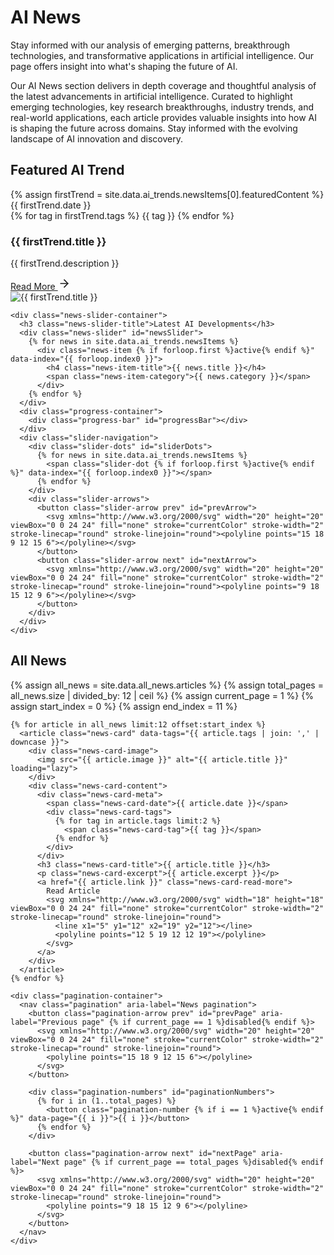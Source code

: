 <link rel="stylesheet" href="/assets/css/research/ai-trends.css">

<!-- Featured AI Trends Section -->
<div class="ai-trends-container">
  <div class="ai-trends-header">
    <h1>AI News</h1>
    <p>Stay informed with our analysis of emerging patterns, breakthrough technologies, and transformative applications in artificial intelligence. Our page offers insight into what's shaping the future of AI.</p>
  </div>
  
  <div class="attribution-notice">
    <div class="attribution-content">
      <p>Our AI News section delivers in depth coverage and thoughtful analysis of the latest advancements in artificial intelligence. Curated to highlight emerging technologies, key research breakthroughs, industry trends, and real-world applications, each article provides valuable insights into how AI is shaping the future across domains. Stay informed with the evolving landscape of AI innovation and discovery.</p>
    </div>
  </div>
  
  <div class="featured-trend-card">
    <div class="featured-trend-title-container">
      <h2 class="featured-trend-title-primary">Featured AI Trend</h2>
    </div>
    <div class="featured-trend-content" id="featuredContent">
      <!-- First trend is pre-rendered -->
      {% assign firstTrend = site.data.ai_trends.newsItems[0].featuredContent %}
      <div class="featured-trend-info">
        <div class="trend-meta">
          <span class="trend-date">{{ firstTrend.date }}</span>
          <div class="trend-tags">
            {% for tag in firstTrend.tags %}
              <span class="trend-tag">{{ tag }}</span>
            {% endfor %}
          </div>
        </div>
        <h3 class="trend-title">{{ firstTrend.title }}</h3>
        <p class="trend-description">{{ firstTrend.description }}</p>
        <a href="{{ firstTrend.link }}" class="trend-read-more">
          Read More
          <svg xmlns="http://www.w3.org/2000/svg" width="20" height="20" viewBox="0 0 24 24" fill="none" stroke="currentColor" stroke-width="2" stroke-linecap="round" stroke-linejoin="round"><line x1="5" y1="12" x2="19" y2="12"></line><polyline points="12 5 19 12 12 19"></polyline></svg>
        </a>
      </div>
      <div class="featured-trend-image">
        <img src="{{ firstTrend.image }}" alt="{{ firstTrend.title }}">
      </div>
    </div>
    
    <div class="news-slider-container">
      <h3 class="news-slider-title">Latest AI Developments</h3>
      <div class="news-slider" id="newsSlider">
        {% for news in site.data.ai_trends.newsItems %}
          <div class="news-item {% if forloop.first %}active{% endif %}" data-index="{{ forloop.index0 }}">
            <h4 class="news-item-title">{{ news.title }}</h4>
            <span class="news-item-category">{{ news.category }}</span>
          </div>
        {% endfor %}
      </div>
      <div class="progress-container">
        <div class="progress-bar" id="progressBar"></div>
      </div>
      <div class="slider-navigation">
        <div class="slider-dots" id="sliderDots">
          {% for news in site.data.ai_trends.newsItems %}
            <span class="slider-dot {% if forloop.first %}active{% endif %}" data-index="{{ forloop.index0 }}"></span>
          {% endfor %}
        </div>
        <div class="slider-arrows">
          <button class="slider-arrow prev" id="prevArrow">
            <svg xmlns="http://www.w3.org/2000/svg" width="20" height="20" viewBox="0 0 24 24" fill="none" stroke="currentColor" stroke-width="2" stroke-linecap="round" stroke-linejoin="round"><polyline points="15 18 9 12 15 6"></polyline></svg>
          </button>
          <button class="slider-arrow next" id="nextArrow">
            <svg xmlns="http://www.w3.org/2000/svg" width="20" height="20" viewBox="0 0 24 24" fill="none" stroke="currentColor" stroke-width="2" stroke-linecap="round" stroke-linejoin="round"><polyline points="9 18 15 12 9 6"></polyline></svg>
          </button>
        </div>
      </div>
    </div>
  </div>
</div>
<!-- All News Section -->
<section class="all-news-section">
  <div class="all-news-header">
    <h2 class="all-news-title">All News</h2>
  </div>
  
  <div class="news-grid" id="newsGrid">
    {% assign all_news = site.data.all_news.articles %}
    {% assign total_pages = all_news.size | divided_by: 12 | ceil %}
    {% assign current_page = 1 %}
    {% assign start_index = 0 %}
    {% assign end_index = 11 %}
    
    {% for article in all_news limit:12 offset:start_index %}
      <article class="news-card" data-tags="{{ article.tags | join: ',' | downcase }}">
        <div class="news-card-image">
          <img src="{{ article.image }}" alt="{{ article.title }}" loading="lazy">
        </div>
        <div class="news-card-content">
          <div class="news-card-meta">
            <span class="news-card-date">{{ article.date }}</span>
            <div class="news-card-tags">
              {% for tag in article.tags limit:2 %}
                <span class="news-card-tag">{{ tag }}</span>
              {% endfor %}
            </div>
          </div>
          <h3 class="news-card-title">{{ article.title }}</h3>
          <p class="news-card-excerpt">{{ article.excerpt }}</p>
          <a href="{{ article.link }}" class="news-card-read-more">
            Read Article
            <svg xmlns="http://www.w3.org/2000/svg" width="18" height="18" viewBox="0 0 24 24" fill="none" stroke="currentColor" stroke-width="2" stroke-linecap="round" stroke-linejoin="round">
              <line x1="5" y1="12" x2="19" y2="12"></line>
              <polyline points="12 5 19 12 12 19"></polyline>
            </svg>
          </a>
        </div>
      </article>
    {% endfor %}
  </div>
  
    <div class="pagination-container">
      <nav class="pagination" aria-label="News pagination">
        <button class="pagination-arrow prev" id="prevPage" aria-label="Previous page" {% if current_page == 1 %}disabled{% endif %}>
          <svg xmlns="http://www.w3.org/2000/svg" width="20" height="20" viewBox="0 0 24 24" fill="none" stroke="currentColor" stroke-width="2" stroke-linecap="round" stroke-linejoin="round">
            <polyline points="15 18 9 12 15 6"></polyline>
          </svg>
        </button>
        
        <div class="pagination-numbers" id="paginationNumbers">
          {% for i in (1..total_pages) %}
            <button class="pagination-number {% if i == 1 %}active{% endif %}" data-page="{{ i }}">{{ i }}</button>
          {% endfor %}
        </div>
        
        <button class="pagination-arrow next" id="nextPage" aria-label="Next page" {% if current_page == total_pages %}disabled{% endif %}>
          <svg xmlns="http://www.w3.org/2000/svg" width="20" height="20" viewBox="0 0 24 24" fill="none" stroke="currentColor" stroke-width="2" stroke-linecap="round" stroke-linejoin="round">
            <polyline points="9 18 15 12 9 6"></polyline>
          </svg>
        </button>
      </nav>
    </div>
</section>

<script>
document.addEventListener('DOMContentLoaded', function() {
  // ===== FEATURED TRENDS SECTION =====
  
  // Get DOM elements for featured section
  const featuredContent = document.getElementById('featuredContent');
  const sliderContainer = document.getElementById('newsSlider');
  const dotsContainer = document.getElementById('sliderDots');
  const prevArrow = document.getElementById('prevArrow');
  const nextArrow = document.getElementById('nextArrow');
  const progressBar = document.getElementById('progressBar');
  
  // Variables for progress and auto-rotation
  let currentIndex = 0;
  let progressInterval;
  const transitionTime = 5000; // 5 seconds
  const updateInterval = 50; // Update progress every 50ms for smooth animation
  let progress = 0;
  
  // Load data from Jekyll
  const trendsData = {
    newsItems: [
      {% for news in site.data.ai_trends.newsItems %}
        {
          id: "{{ news.id }}",
          title: "{{ news.title }}",
          category: "{{ news.category }}",
          featuredContent: {
            title: "{{ news.featuredContent.title }}",
            date: "{{ news.featuredContent.date }}",
            description: "{{ news.featuredContent.description | escape }}",
            tags: [{% for tag in news.featuredContent.tags %}"{{ tag }}"{% unless forloop.last %},{% endunless %}{% endfor %}],
            image: "{{ news.featuredContent.image }}",
            link: "{{ news.featuredContent.link }}"
          }
        }{% unless forloop.last %},{% endunless %}
      {% endfor %}
    ]
  };
  
  // Function to generate featured trend HTML
  function generateFeaturedTrendHTML(featuredItem) {
    return `
      <div class="featured-trend-info">
        <div class="trend-meta">
          <span class="trend-date">${featuredItem.date}</span>
          <div class="trend-tags">
            ${featuredItem.tags.map(tag => `<span class="trend-tag">${tag}</span>`).join('')}
          </div>
        </div>
        <h3 class="trend-title">${featuredItem.title}</h3>
        <p class="trend-description">${featuredItem.description}</p>
        <a href="${featuredItem.link}" class="trend-read-more">
          Read More
          <svg xmlns="http://www.w3.org/2000/svg" width="20" height="20" viewBox="0 0 24 24" fill="none" stroke="currentColor" stroke-width="2" stroke-linecap="round" stroke-linejoin="round"><line x1="5" y1="12" x2="19" y2="12"></line><polyline points="12 5 19 12 12 19"></polyline></svg>
        </a>
      </div>
      <div class="featured-trend-image">
        <img src="${featuredItem.image}" alt="${featuredItem.title}">
      </div>
    `;
  }

  // Set up event listeners for featured section
  function setupFeaturedEventListeners() {
    // News items click event
    document.querySelectorAll('.news-item').forEach(item => {
      item.addEventListener('click', function() {
        const index = parseInt(this.dataset.index);
        setActiveItem(index);
      });
    });

    // Dots click event
    document.querySelectorAll('.slider-dot').forEach(dot => {
      dot.addEventListener('click', function() {
        const index = parseInt(this.dataset.index);
        setActiveItem(index);
      });
    });

    // Previous arrow click
    prevArrow.addEventListener('click', () => {
      const newIndex = currentIndex === 0 ? trendsData.newsItems.length - 1 : currentIndex - 1;
      setActiveItem(newIndex);
    });

    // Next arrow click
    nextArrow.addEventListener('click', () => {
      const newIndex = currentIndex === trendsData.newsItems.length - 1 ? 0 : currentIndex + 1;
      setActiveItem(newIndex);
    });

    // Touch events for mobile swipe
    let touchStartX = 0;
    let touchEndX = 0;

    sliderContainer.addEventListener('touchstart', (e) => {
      touchStartX = e.changedTouches[0].screenX;
    });

    sliderContainer.addEventListener('touchend', (e) => {
      touchEndX = e.changedTouches[0].screenX;
      handleSwipe();
    });
  }

  // Set active item for featured section
  function setActiveItem(index) {
    // Skip if already on this item
    if (currentIndex === index) {
      return;
    }

    // Remove active class from all items and dots
    document.querySelectorAll('.news-item').forEach(item => {
      item.classList.remove('active');
    });
    document.querySelectorAll('.slider-dot').forEach(dot => {
      dot.classList.remove('active');
    });

    // Add active class to current item and dot
    document.querySelector(`.news-item[data-index="${index}"]`).classList.add('active');
    document.querySelector(`.slider-dot[data-index="${index}"]`).classList.add('active');

    // Scroll to active item
    const activeItem = document.querySelector(`.news-item[data-index="${index}"]`);
    sliderContainer.scrollLeft = activeItem.offsetLeft - sliderContainer.offsetWidth / 2 + activeItem.offsetWidth / 2;

    // Update current index
    currentIndex = index;

    // Update featured trend content
    featuredContent.innerHTML = generateFeaturedTrendHTML(trendsData.newsItems[index].featuredContent);

    // Reset progress when changing items
    resetProgress();
  }

  // Handle swipe gestures for featured section
  function handleSwipe() {
    if (touchEndX < touchStartX - 50) {
      // Swipe left - show next
      const newIndex = currentIndex === trendsData.newsItems.length - 1 ? 0 : currentIndex + 1;
      setActiveItem(newIndex);
    } else if (touchEndX > touchStartX + 50) {
      // Swipe right - show previous
      const newIndex = currentIndex === 0 ? trendsData.newsItems.length - 1 : currentIndex - 1;
      setActiveItem(newIndex);
    }
  }

  // Progress bar functionality
  function updateProgress() {
    progress += (updateInterval / transitionTime) * 100;
    progressBar.style.width = `${progress}%`;
    
    if (progress >= 100) {
      // Move to next slide
      const newIndex = currentIndex === trendsData.newsItems.length - 1 ? 0 : currentIndex + 1;
      setActiveItem(newIndex);
    }
  }

  // Reset and restart the progress bar
  function resetProgress() {
    // Clear existing interval
    clearInterval(progressInterval);
    
    // Reset progress to 0
    progress = 0;
    progressBar.style.width = '0%';
    
    // Start the interval (always running, no pause on hover)
    progressInterval = setInterval(updateProgress, updateInterval);
  }

  // Initialize featured section
  setupFeaturedEventListeners();
  resetProgress();
  
  // ===== NEWS GRID SECTION =====

  // Elements for news grid
  const newsGrid = document.getElementById('newsGrid');
  const paginationNumbers = document.getElementById('paginationNumbers');
  const prevPageButton = document.getElementById('prevPage');
  const nextPageButton = document.getElementById('nextPage');

  // Variables for news grid
  let currentPage = 1;
  const itemsPerPage = 12;
  // Load ALL news data directly from Jekyll into this JS variable
  let allNewsData = [
    {% for article in site.data.all_news.articles %}
      {
        title: "{{ article.title | escape }}",
        date: "{{ article.date }}",
        tags: [{% for tag in article.tags %}"{{ tag | escape }}"{% unless forloop.last %},{% endunless %}{% endfor %}],
        image: "{{ article.image }}",
        excerpt: "{{ article.excerpt | escape }}",
        link: "{{ article.link }}"
      }{% unless forloop.last %},{% endunless %}
    {% endfor %}
  ];

  // Create an observer for lazy loading images
  const lazyLoadObserver = new IntersectionObserver((entries, observer) => {
    entries.forEach(entry => {
      if (entry.isIntersecting) {
        const img = entry.target;
        // Check if data-src exists before setting src
        if (img.dataset.src) {
          img.src = img.dataset.src;
          img.removeAttribute('data-src');
        }
        observer.unobserve(img);
      }
    });
  }, { rootMargin: "200px" });

  // Function to generate HTML for a single news card
  function generateNewsCardHTML(article) {
    const tagsHTML = article.tags.map(tag => `<span class="news-card-tag">${tag}</span>`).slice(0, 2).join(''); // Limit to 2 tags
    return `
      <article class="news-card" data-tags="${article.tags.join(',').toLowerCase()}">
        <div class="news-card-image">
          <img src="data:image/svg+xml,%3Csvg xmlns='http://www.w3.org/2000/svg' viewBox='0 0 1 1'%3E%3C/svg%3E"
               data-src="${article.image}" alt="${article.title}" loading="lazy">
        </div>
        <div class="news-card-content">
          <div class="news-card-meta">
            <span class="news-card-date">${article.date}</span>
            <div class="news-card-tags">
              ${tagsHTML}
            </div>
          </div>
          <h3 class="news-card-title">${article.title}</h3>
          <p class="news-card-excerpt">${article.excerpt}</p>
          <a href="${article.link}" class="news-card-read-more">
            Read Article
            <svg xmlns="http://www.w3.org/2000/svg" width="18" height="18" viewBox="0 0 24 24" fill="none" stroke="currentColor" stroke-width="2" stroke-linecap="round" stroke-linejoin="round">
              <line x1="5" y1="12" x2="19" y2="12"></line>
              <polyline points="12 5 19 12 12 19"></polyline>
            </svg>
          </a>
        </div>
      </article>
    `;
  }


  // Function to render news grid for a specific page
  function renderNewsGrid(page) {
    // Clear current grid
    newsGrid.innerHTML = '';

    // Calculate indexes
    const startIndex = (page - 1) * itemsPerPage;
    const endIndex = Math.min(startIndex + itemsPerPage, allNewsData.length);

    // Add news items for current page
    for (let i = startIndex; i < endIndex; i++) {
      const article = allNewsData[i];
      const articleHTML = generateNewsCardHTML(article);
      const tempDiv = document.createElement('div'); // Use a temp div to create DOM element
      tempDiv.innerHTML = articleHTML.trim();
      const articleElement = tempDiv.firstChild; // Get the article element

      newsGrid.appendChild(articleElement);

      // Apply lazy loading to images
      const img = articleElement.querySelector('img');
      if (img && img.dataset.src) {
        lazyLoadObserver.observe(img);
      }
    }

    // Update current page
    currentPage = page;

    // Update pagination buttons state
    updatePaginationButtons();
  }

  // Function to update pagination (page numbers)
  function updatePagination() {
    const totalPages = Math.ceil(allNewsData.length / itemsPerPage);

    // Clear pagination numbers
    paginationNumbers.innerHTML = '';

    // Add page numbers
    for (let i = 1; i <= totalPages; i++) {
      const pageButton = document.createElement('button');
      pageButton.className = `pagination-number ${i === currentPage ? 'active' : ''}`;
      pageButton.textContent = i;
      pageButton.dataset.page = i;
      pageButton.addEventListener('click', () => {
        if (i !== currentPage) {
          renderNewsGrid(i);
          // Scroll to the news grid section when changing page
          window.scrollTo({
            top: document.querySelector('.all-news-section').offsetTop - 100, // Adjust offset as needed
            behavior: 'smooth'
          });
        }
      });
      paginationNumbers.appendChild(pageButton);
    }
  }

  // Function to update pagination buttons (prev/next) state
  function updatePaginationButtons() {
    const totalPages = Math.ceil(allNewsData.length / itemsPerPage);

    // Update active state of page numbers
    document.querySelectorAll('.pagination-number').forEach(button => {
      button.classList.toggle('active', parseInt(button.dataset.page) === currentPage);
    });

    // Update prev/next buttons
    prevPageButton.disabled = currentPage === 1;
    nextPageButton.disabled = currentPage === totalPages || allNewsData.length === 0; // Also disable if no data
  }

  // Event listeners for pagination
  if (prevPageButton) {
    prevPageButton.addEventListener('click', () => {
      if (currentPage > 1) {
        renderNewsGrid(currentPage - 1);
        window.scrollTo({
          top: document.querySelector('.all-news-section').offsetTop - 100,
          behavior: 'smooth'
        });
      }
    });
  }

  if (nextPageButton) {
    nextPageButton.addEventListener('click', () => {
      const totalPages = Math.ceil(allNewsData.length / itemsPerPage);
      if (currentPage < totalPages) {
        renderNewsGrid(currentPage + 1);
        window.scrollTo({
          top: document.querySelector('.all-news-section').offsetTop - 100,
          behavior: 'smooth'
        });
      }
    });
  }

  // Initialize news grid if elements exist and data is loaded
  if (newsGrid && paginationNumbers && allNewsData.length > 0) {
     // Initial rendering and pagination setup
    renderNewsGrid(1); // Render the first page
    updatePagination(); // Create pagination numbers
    updatePaginationButtons(); // Set initial button states
  } else if (newsGrid) {
      // Handle case where no news data is available
      newsGrid.innerHTML = '<p>No news articles found.</p>';
       if (paginationNumbers) paginationNumbers.innerHTML = '';
       if (prevPageButton) prevPageButton.disabled = true;
       if (nextPageButton) nextPageButton.disabled = true;
  }

});
</script>
